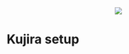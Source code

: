 <div style="text-align:center"><img src="https://kujira.explorers.guru/chains/kujira.png" /></div>

<p>

# Kujira setup

</p>
